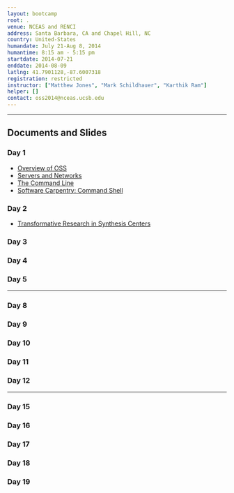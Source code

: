 ```yaml
---
layout: bootcamp
root: .
venue: NCEAS and RENCI
address: Santa Barbara, CA and Chapel Hill, NC
country: United-States
humandate: July 21-Aug 8, 2014
humantime: 8:15 am - 5:15 pm
startdate: 2014-07-21
enddate: 2014-08-09
latlng: 41.7901128,-87.6007318
registration: restricted
instructor: ["Matthew Jones", "Mark Schildhauer", "Karthik Ram"]
helper: []
contact: oss2014@nceas.ucsb.edu
---
```

<!--
    Edit the values in the parameter block above to be appropriate for your bootcamp.
    Please use three-letter month names for the 'humandate' field.
-->

<hr/>

<!--
    Edit this block to show the agenda for your bootcamp.
-->
<h2>Documents and Slides</h2>

<div class="row-fluid">
  <div class="span6">
    <h3>Day 1</h3>
    <ul>
        <li><a href="day-01/20140721-jones-oss-intro.pptx">Overview of OSS</a></li>
        <li><a href="day-01/servers-and-networks.html">Servers and Networks</a></li>
        <li><a href="day-01/command-line.html">The Command Line</a></li>
        <li><a href="http://software-carpentry.org/v5/novice/shell/">Software Carpentry: Command Shell</a></li>
    </ul>
  </div>
  <div class="span6">
    <h3>Day 2</h3>
    <ul>
        <li><a href="day-02/parker-oss2014-transform-synthesis.ppt">Transformative Research in Synthesis Centers</a></li>
    </ul>
  </div>
</div>
<div class="row-fluid">
  <div class="span6">
    <h3>Day 3</h3>
    <ul>
    </ul>
  </div>
  <div class="span6">
    <h3>Day 4</h3>
    <ul>
    </ul>
  </div>
  <div class="span6">
    <h3>Day 5</h3>
    <ul>
    </ul>
  </div>

<hr/>

  <div class="span6">
    <h3>Day 8</h3>
    <ul>
    </ul>
  </div>
  <div class="span6">
    <h3>Day 9</h3>
    <ul>
    </ul>
  </div>
  <div class="span6">
    <h3>Day 10</h3>
    <ul>
    </ul>
  </div>
  <div class="span6">
    <h3>Day 11</h3>
    <ul>
    </ul>
  </div>
  <div class="span6">
    <h3>Day 12</h3>
    <ul>
    </ul>
  </div>

<hr/>

  <div class="span6">
    <h3>Day 15</h3>
    <ul>
    </ul>
  </div>
  <div class="span6">
    <h3>Day 16</h3>
    <ul>
    </ul>
  </div>
  <div class="span6">
    <h3>Day 17</h3>
    <ul>
    </ul>
  </div>
  <div class="span6">
    <h3>Day 18</h3>
    <ul>
    </ul>
  </div>
  <div class="span6">
    <h3>Day 19</h3>
    <ul>
    </ul>
  </div>
</div>

